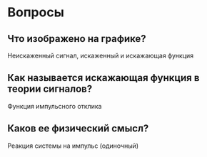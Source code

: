 # Вопросы

## Что изображено на графике?

Неискаженный сигнал, искаженный и искажающая функция

## Как называется искажающая функция в теории сигналов?

Функция импульсного отклика

## Каков ее физический смысл?

Реакция системы на импульс (одиночный)
